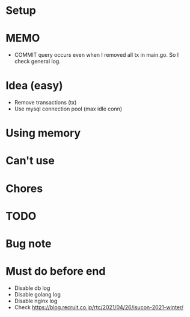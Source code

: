 # Setup

# MEMO
- COMMIT query occurs even when I removed all tx in main.go. So I check general log.

# Idea (easy)
- Remove transactions (tx)
- Use mysql connection pool (max idle conn)

# Using memory


# Can't use

# Chores

# TODO

# Bug note

# Must do before end
- Disable db log
- Disable golang log
- Disable nginx log
- Check https://blog.recruit.co.jp/rtc/2021/04/26/isucon-2021-winter/